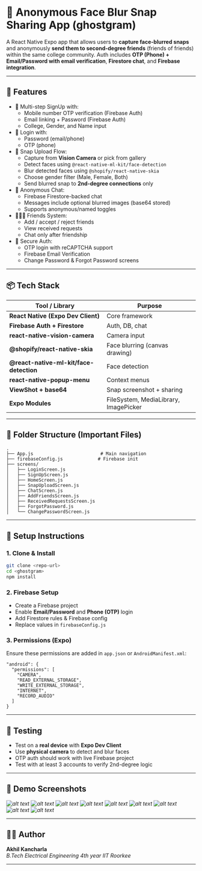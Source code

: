 
# 📸 Anonymous Face Blur Snap Sharing App (ghostgram)

A React Native Expo app that allows users to **capture face-blurred snaps** and anonymously **send them to second-degree friends** (friends of friends) within the same college community. Auth includes **OTP (Phone) + Email/Password with email verification**, **Firestore chat**, and **Firebase integration**.

---

## 🚀 Features

- 🔐 Multi-step SignUp with:
  - Mobile number OTP verification (Firebase Auth)
  - Email linking + Password (Firebase Auth)
  - College, Gender, and Name input
- 🔁 Login with:
  - Password (email/phone)
  - OTP (phone)
- 🤳 Snap Upload Flow:
  - Capture from **Vision Camera** or pick from gallery
  - Detect faces using `@react-native-ml-kit/face-detection`
  - Blur detected faces using `@shopify/react-native-skia`
  - Choose gender filter (Male, Female, Both)
  - Send blurred snap to **2nd-degree connections** only
- 💬 Anonymous Chat:
  - Firebase Firestore-backed chat
  - Messages include optional blurred images (base64 stored)
  - Supports anonymous/named toggles
- 🧑‍🤝‍🧑 Friends System:
  - Add / accept / reject friends
  - View received requests
  - Chat only after friendship
- 🔐 Secure Auth:
  - OTP login with reCAPTCHA support
  - Firebase Email Verification
  - Change Password & Forgot Password screens

---

## 📦 Tech Stack

| Tool / Library | Purpose |
|----------------|---------|
| **React Native (Expo Dev Client)** | Core framework |
| **Firebase Auth + Firestore** | Auth, DB, chat |
| **react-native-vision-camera** | Camera input |
| **@shopify/react-native-skia** | Face blurring (canvas drawing) |
| **@react-native-ml-kit/face-detection** | Face detection |
| **react-native-popup-menu** | Context menus |
| **ViewShot + base64** | Snap screenshot + sharing |
| **Expo Modules** | FileSystem, MediaLibrary, ImagePicker |

---

## 📂 Folder Structure (Important Files)

```
.
├── App.js                         # Main navigation
├── firebaseConfig.js             # Firebase init
├── screens/
│   ├── LoginScreen.js
│   ├── SignUpScreen.js
│   ├── HomeScreen.js
│   ├── SnapUploadScreen.js
│   ├── ChatScreen.js
│   ├── AddFriendsScreen.js
│   ├── ReceivedRequestsScreen.js
│   ├── ForgotPassword.js
│   └── ChangePasswordScreen.js
```

---

## 🔧 Setup Instructions

### 1. Clone & Install

```bash
git clone <repo-url>
cd <ghostgram>
npm install
```

### 2. Firebase Setup

- Create a Firebase project
- Enable **Email/Password** and **Phone (OTP)** login
- Add Firestore rules & Firebase config
- Replace values in `firebaseConfig.js`

### 3. Permissions (Expo)

Ensure these permissions are added in `app.json` or `AndroidManifest.xml`:

```jsonc
"android": {
  "permissions": [
    "CAMERA",
    "READ_EXTERNAL_STORAGE",
    "WRITE_EXTERNAL_STORAGE",
    "INTERNET",
    "RECORD_AUDIO"
  ]
}
```

---

## 🧪 Testing

- Test on a **real device** with **Expo Dev Client**
- Use **physical camera** to detect and blur faces
- OTP auth should work with live Firebase project
- Test with at least 3 accounts to verify 2nd-degree logic


---

## 📸 Demo Screenshots

_![alt text](demo/demoimg1.jpg)_
_![alt text](demo/demoimg2.jpg)_
_![alt text](demo/demoimg3.jpg)_
_![alt text](demo/demoimg4.jpg)_
_![alt text](demo/demoimg5.jpg)_
_![alt text](demo/demoimg6.jpg)_
_![alt text](demo/demoimg7.jpg)_
_![alt text](demo/demoimg8.jpg)_
_![alt text](demo/demoimg9.jpg)_

---

## 🧑‍💻 Author

**Akhil Kancharla**  
_B.Tech Electrical Engineering 4th year_
_IIT Roorkee_

---
